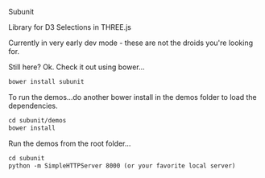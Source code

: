 Subunit

Library for D3 Selections in THREE.js

Currently in very early dev mode - these are not the droids you're looking for.

Still here?  Ok.  Check it out using bower...

```html
bower install subunit
```

To run the demos...do another bower install in the demos folder to load the dependencies.

```html
cd subunit/demos
bower install
```
Run the demos from the root folder...

```html
cd subunit
python -m SimpleHTTPServer 8000 (or your favorite local server)
```